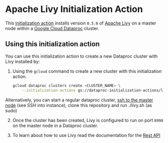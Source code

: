 # Apache Livy Initialization Action

This [initialization action](https://cloud.google.com/dataproc/init-actions) installs version
`0.5.0` of [Apache Livy](https://livy.incubator.apache.org/) on a master node within a
[Google Cloud Dataproc](https://cloud.google.com/dataproc) cluster.

## Using this initialization action
You can use this initialization action to create a new Dataproc cluster with Livy installed by:

1. Using the `gcloud` command to create a new cluster with this initialization action.

    ```bash
    gcloud dataproc clusters create <CLUSTER_NAME> \
        --initialization-actions gs://dataproc-initialization-actions/livy/livy.sh
    ```

Alternatively, you can start a regular dataproc cluster,
[ssh to the master node](https://cloud.google.com/dataproc/submit-job) (see SSH into instance),
clone this repository and run ./livy.sh (as sudo)

2. Once the cluster has been created, Livy is configured to run on port `8998` on the master node
   in a Dataproc cluster.

3. To learn about how to use Livy read the documentation for the
   [Rest API](https://livy.incubator.apache.org/docs/latest/rest-api.html)
